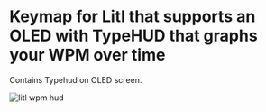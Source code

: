 # Keymap for Litl that supports an OLED with TypeHUD that graphs your WPM over time
Contains Typehud on OLED screen.

![litl wpm hud](../img/litl_wpmhud.jpeg "litl wpm hud")